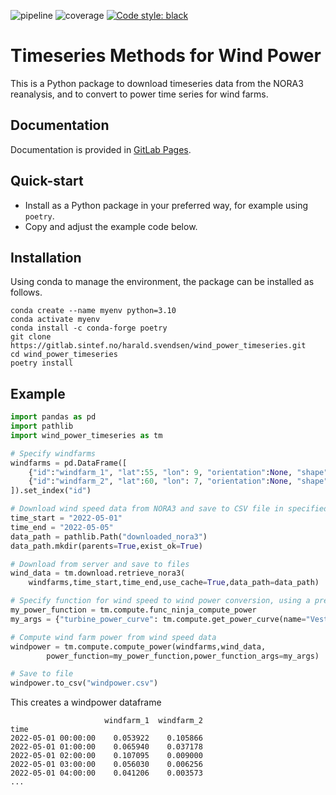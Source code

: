 ![pipeline](https://gitlab.sintef.no/harald.svendsen/wind_power_timeseries/badges/main/pipeline.svg)
![coverage](https://gitlab.sintef.no/harald.svendsen/wind_power_timeseries/badges/main/coverage.svg)
[![Code style: black](https://img.shields.io/badge/code%20style-black-000000.svg)](https://github.com/psf/black)

# Timeseries Methods for Wind Power


This is a Python package to download timeseries data from the NORA3 reanalysis, and to convert to power time series for wind farms.

## Documentation

Documentation is provided in [GitLab Pages](https://timeseries-f6ad24.pages.sintef.no/#overview).

## Quick-start
- Install as a Python package in your preferred way, for example using `poetry`.
- Copy and adjust the example code below.

## Installation
Using conda to manage the environment, the package can be installed as follows.
```
conda create --name myenv python=3.10 
conda activate myenv 
conda install -c conda-forge poetry 
git clone https://gitlab.sintef.no/harald.svendsen/wind_power_timeseries.git 
cd wind_power_timeseries 
poetry install
```

## Example
```python
import pandas as pd
import pathlib
import wind_power_timeseries as tm

# Specify windfarms
windfarms = pd.DataFrame([
    {"id":"windfarm_1", "lat":55, "lon": 9, "orientation":None, "shape":None, "turbine_height": 150},
    {"id":"windfarm_2", "lat":60, "lon": 7, "orientation":None, "shape":None, "turbine_height": 150},
]).set_index("id")

# Download wind speed data from NORA3 and save to CSV file in specified folder
time_start = "2022-05-01"
time_end = "2022-05-05"
data_path = pathlib.Path("downloaded_nora3")
data_path.mkdir(parents=True,exist_ok=True)

# Download from server and save to files
wind_data = tm.download.retrieve_nora3(
    windfarms,time_start,time_end,use_cache=True,data_path=data_path)

# Specify function for wind speed to wind power conversion, using a pre-defined function:
my_power_function = tm.compute.func_ninja_compute_power
my_args = {"turbine_power_curve": tm.compute.get_power_curve(name="VestasV80")}

# Compute wind farm power from wind speed data
windpower = tm.compute.compute_power(windfarms,wind_data,
        power_function=my_power_function,power_function_args=my_args)

# Save to file
windpower.to_csv("windpower.csv")
```

This creates a windpower dataframe
```
                     windfarm_1  windfarm_2
time
2022-05-01 00:00:00    0.053922    0.105866
2022-05-01 01:00:00    0.065940    0.037178
2022-05-01 02:00:00    0.107095    0.009000
2022-05-01 03:00:00    0.056030    0.006256
2022-05-01 04:00:00    0.041206    0.003573
...
```

